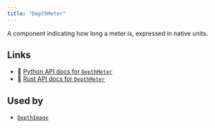```yaml
---
title: "DepthMeter"
---
```


A component indicating how long a meter is, expressed in native units.


## Links
 * 🐍 [Python API docs for `DepthMeter`](https://ref.rerun.io/docs/python/stable/common/components#rerun.components.DepthMeter)
 * 🦀 [Rust API docs for `DepthMeter`](https://docs.rs/rerun/latest/rerun/components/struct.DepthMeter.html)


## Used by

* [`DepthImage`](../archetypes/depth_image.md)
